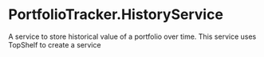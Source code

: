 # PortfolioTracker.HistoryService
A service to store historical value of a portfolio over time. This service uses TopShelf to create a service

